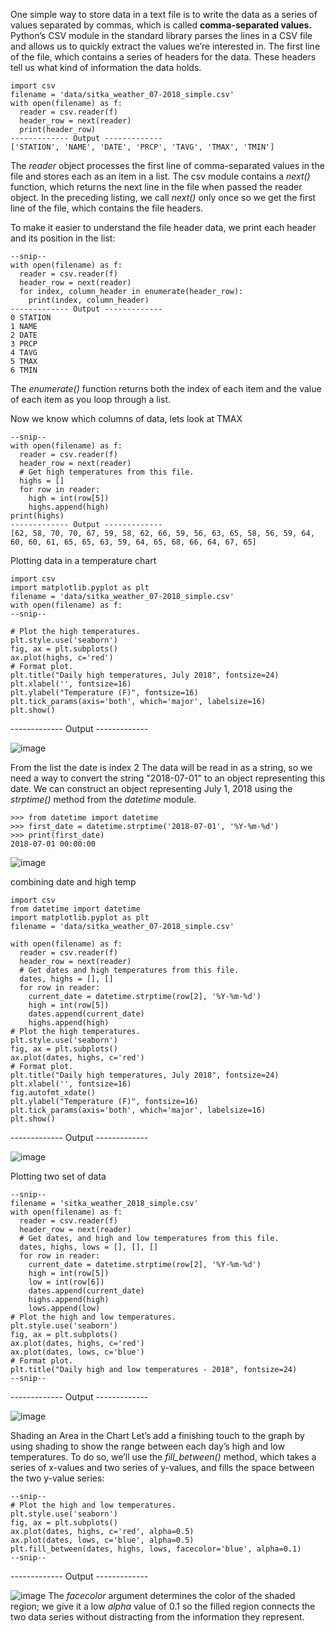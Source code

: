 One simple way to store data in a text file is to write the data as a series of values separated by commas, which is called <b>comma-separated values.</b>
Python’s CSV module in the standard library parses the lines in a CSV file and allows us to quickly extract the values we’re interested in.
The first line of the file, which contains a series of headers for the data. These headers tell us what kind of information the data holds.

```
import csv
filename = 'data/sitka_weather_07-2018_simple.csv'
with open(filename) as f:
  reader = csv.reader(f)
  header_row = next(reader)
  print(header_row)
------------- Output -------------  
['STATION', 'NAME', 'DATE', 'PRCP', 'TAVG', 'TMAX', 'TMIN']  
```

The <i>reader</i> object processes the first line of comma-separated values in the file and stores each as an item in a list.
The csv module contains a <i>next()</i> function, which returns the next line in the file when passed the reader object. In the preceding listing, we call <i>next()</i> only once so we get the first line of the file, which contains the file headers.

To make it easier to understand the file header data, we print each header and its position in the list:
```
--snip--
with open(filename) as f:
  reader = csv.reader(f)
  header_row = next(reader)
  for index, column_header in enumerate(header_row):
    print(index, column_header)
------------- Output ------------- 
0 STATION
1 NAME
2 DATE
3 PRCP
4 TAVG
5 TMAX
6 TMIN
```
The <i>enumerate()</i> function returns both the index of each item and the value of each item as you loop through a list.

Now we know which columns of data, lets look at TMAX
```
--snip--
with open(filename) as f:
  reader = csv.reader(f)
  header_row = next(reader)
  # Get high temperatures from this file.
  highs = []
  for row in reader:
    high = int(row[5])
    highs.append(high)
print(highs)
------------- Output -------------
[62, 58, 70, 70, 67, 59, 58, 62, 66, 59, 56, 63, 65, 58, 56, 59, 64, 60, 60, 61, 65, 65, 63, 59, 64, 65, 68, 66, 64, 67, 65]
```

Plotting data in a temperature chart
```
import csv
import matplotlib.pyplot as plt
filename = 'data/sitka_weather_07-2018_simple.csv'
with open(filename) as f:
--snip--

# Plot the high temperatures.
plt.style.use('seaborn')
fig, ax = plt.subplots()
ax.plot(highs, c='red')
# Format plot.
plt.title("Daily high temperatures, July 2018", fontsize=24)
plt.xlabel('', fontsize=16)
plt.ylabel("Temperature (F)", fontsize=16)
plt.tick_params(axis='both', which='major', labelsize=16)
plt.show()
```
------------- Output -------------

![image](https://user-images.githubusercontent.com/15881158/156084954-fcffe6cc-5d98-4627-a26e-cdd43ce24759.png)



From the list the date is index 2
The data will be read in as a string, so we need a way to convert the string "2018-07-01" to an object representing this date. We can construct an object representing July 1, 2018 using the <i>strptime()</i> method from the <i>datetime</i> module.
```
>>> from datetime import datetime
>>> first_date = datetime.strptime('2018-07-01', '%Y-%m-%d')
>>> print(first_date)
2018-07-01 00:00:00
```

![image](https://user-images.githubusercontent.com/15881158/156085828-1ea35f38-0468-4ff0-a978-edf9d73de366.png)

combining date and high temp
```
import csv
from datetime import datetime
import matplotlib.pyplot as plt
filename = 'data/sitka_weather_07-2018_simple.csv'

with open(filename) as f:
  reader = csv.reader(f)
  header_row = next(reader)
  # Get dates and high temperatures from this file.
  dates, highs = [], []
  for row in reader:
    current_date = datetime.strptime(row[2], '%Y-%m-%d')
    high = int(row[5])
    dates.append(current_date)
    highs.append(high)
# Plot the high temperatures.
plt.style.use('seaborn')
fig, ax = plt.subplots()
ax.plot(dates, highs, c='red')
# Format plot.
plt.title("Daily high temperatures, July 2018", fontsize=24)
plt.xlabel('', fontsize=16)
fig.autofmt_xdate()
plt.ylabel("Temperature (F)", fontsize=16)
plt.tick_params(axis='both', which='major', labelsize=16)
plt.show()
```
------------- Output -------------

![image](https://user-images.githubusercontent.com/15881158/156087669-3f69fb6e-12f7-485e-9b63-cd2f0aa3f78a.png)


Plotting two set of data
```
--snip--
filename = 'sitka_weather_2018_simple.csv'
with open(filename) as f:
  reader = csv.reader(f)
  header_row = next(reader)
  # Get dates, and high and low temperatures from this file.
  dates, highs, lows = [], [], []
  for row in reader:
    current_date = datetime.strptime(row[2], '%Y-%m-%d')
    high = int(row[5])
    low = int(row[6])
    dates.append(current_date)
    highs.append(high)
    lows.append(low)
# Plot the high and low temperatures.
plt.style.use('seaborn')
fig, ax = plt.subplots()
ax.plot(dates, highs, c='red')
ax.plot(dates, lows, c='blue')
# Format plot.
plt.title("Daily high and low temperatures - 2018", fontsize=24)
--snip--
```
------------- Output -------------

![image](https://user-images.githubusercontent.com/15881158/156088185-10ee67e4-6f7c-4985-b7af-6d1ae1b4d8a7.png)


Shading an Area in the Chart
Let’s add a finishing touch to the graph by using shading to show the range between each day’s high and low temperatures.
To do so, we’ll use the <i>fill_between()</i> method, which takes a series of x-values and two series of y-values, and fills the space between the two y-value series:
```
--snip--
# Plot the high and low temperatures.
plt.style.use('seaborn')
fig, ax = plt.subplots()
ax.plot(dates, highs, c='red', alpha=0.5)
ax.plot(dates, lows, c='blue', alpha=0.5)
plt.fill_between(dates, highs, lows, facecolor='blue', alpha=0.1)
--snip--
```
------------- Output -------------

![image](https://user-images.githubusercontent.com/15881158/156089648-69e52088-4091-4ea2-9d38-1ac9f0ceb042.png)
The <i>facecolor</i> argument determines the color of the shaded region; we give it a low <i>alpha</i> value of 0.1 so the filled region connects the two data series without distracting from the information they represent.


